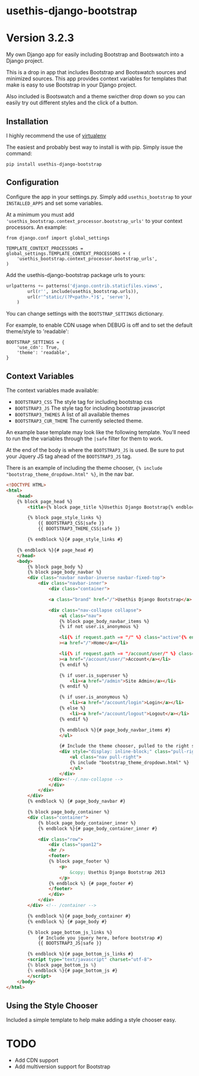 usethis-django-bootstrap
========================

# Version 3.2.3

My own Django app for easily including Bootstrap and Bootswatch into a Django project.

This is a drop in app that includes Bootstrap and Bootswatch sources and
minimized sources. This app provides context variables for templates that make
is easy to use Bootstrap in your Django project. 


Also included is Bootswatch and a theme swicther drop down so you can easily try out
different styles and the click of a button.

## Installation

I highly recommend the use of [virtualenv](https://pypi.python.org/pypi/virtualenv)

The easiest and probably best way to install is with pip. Simply issue the
command:

    pip install usethis-django-bootstrap

## Configuration

Configure the app in your settings.py. Simply add `usethis_bootstrap` to your
`INSTALLED_APPS` and set some variables.

At a minimum you must add `'usethis_bootstrap.context_processor.bootstrap_urls'`
to your context processors. An example:

    from django.conf import global_settings

    TEMPLATE_CONTEXT_PROCESSORS = global_settings.TEMPLATE_CONTEXT_PROCESSORS + (
        'usethis_bootstrap.context_processor.bootstrap_urls',
    )

Add the usethis-django-bootstrap package urls to yours:

```python
urlpatterns += patterns('django.contrib.staticfiles.views',
        url(r'', include(usethis_bootstrap.urls)),
        url(r'^static/(?P<path>.*)$', 'serve'),
    )
```

You can change settings with the `BOOTSTRAP_SETTINGS` dictionary.

For example, to enable CDN usage when DEBUG is off and to set the default
theme/style to 'readable':

    BOOTSTRAP_SETTINGS = {
        'use_cdn': True,
        'theme': 'readable',
    }



## Context Variables

The context variables made available:

* `BOOTSTRAP3_CSS` The style tag for including bootstrap css
* `BOOTSTRAP3_JS` The style tag for including bootstrap javascript
* `BOOTSTRAP3_THEMES` A list of all available themes
* `BOOTSTRAP3_CUR_THEME` The currently selected theme.

An example base template may look like the following template. 
You'll need to run the the variables through
the `|safe` filter for them to work.

At the end of the body is where the `BOOTSTRAP3_JS` is used. Be sure to put your
Jquery JS tag ahead of the `BOOTSTRAP3_JS` tag.

There is an example of including the theme chooser, `{% include
"bootstrap_theme_dropdown.html" %}`, in the nav bar.


```html
<!DOCTYPE HTML>
<html>
    <head>
    {% block page_head %}
        <title>{% block page_title %}Usethis Django Bootstrap{% endblock %}</title>

        {% block page_style_links %}
            {{ BOOTSTRAP3_CSS|safe }}
            {{ BOOTSTRAP3_THEME_CSS|safe }}

        {% endblock %}{# page_style_links #}

    {% endblock %}{# page_head #}
    </head>
    <body>
        {% block page_body %}
        {% block page_body_navbar %}
        <div class="navbar navbar-inverse navbar-fixed-top">
            <div class="navbar-inner">
                <div class="container">

                <a class="brand" href="/">Usethis Django Bootstrap</a>

                <div class="nav-collapse collapse">
                    <ul class="nav">
                    {% block page_body_navbar_items %}
                    {% if not user.is_anonymous %}

                    <li{% if request.path == "/" %} class="active"{% endif %}
                    ><a href="/">Home</a></li>

                    <li{% if request.path == "/account/user/" %} class="active"{% endif %}
                    ><a href="/account/user/">Account</a></li>
                    {% endif %}

                    {% if user.is_superuser %}
                        <li><a href="/admin">Site Admin</a></li>
                    {% endif %}

                    {% if user.is_anonymous %}
                        <li><a href="/account/login">Login</a></li>
                    {% else %}
                        <li><a href="/account/logout">Logout</a></li>
                    {% endif %}

                    {% endblock %}{# page_body_navbar_items #}
                    </ul>

                    {# Include the theme chooser, pulled to the right side of the nav bar #}
                    <div style="display: inline-block;" class="pull-right">
                        <ul class="nav pull-right">
                        {% include "bootstrap_theme_dropdown.html" %}
                        </ul>
                    </div>
                </div><!--/.nav-collapse -->
                </div>
            </div>
        </div>
        {% endblock %} {# page_body_navbar #}

        {% block page_body_container %}
        <div class="container">
            {% block page_body_container_inner %}
            {% endblock %}{# page_body_container_inner #}

            <div class="row">
                <div class="span12">
                <hr />
                <footer>
                {% block page_footer %}
                    <p>
                        &copy; Usethis Django Bootstrap 2013
                    </p>
                {% endblock %} {# page_footer #}
                </footer>
                </div>
            </div>
        </div> <!-- /container -->

        {% endblock %}{# page_body_container #}
        {% endblock %} {# page_body #}

        {% block page_bottom_js_links %}
            {# Include you jquery here, before bootstrap #}
            {{ BOOTSTRAP3_JS|safe }}

        {% endblock %}{# page_bottom_js_links #}
        <script type="text/javascript" charset="utf-8">
        {% block page_bottom_js %}
        {% endblock %}{# page_bottom_js #}
        </script>
    </body>
</html>
```



## Using the Style Chooser

Included a simple template to help make adding a style chooser easy.

# TODO

* Add CDN support
* Add multiversion support for Bootstrap
